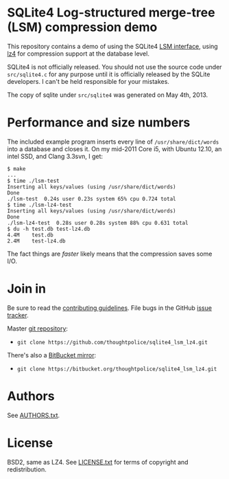 # SQLite4 Log-structured merge-tree (LSM) compression demo

This repository contains a demo of using the SQLite4 [LSM
interface][lsm], using [lz4][] for compression support at the database
level.

[lsm]: http://sqlite.org/src4/doc/trunk/www/lsmusr.wiki
[lz4]: https://code.google.com/p/lz4/

SQLite4 is not officially released. You should not use the source code
under `src/sqlite4.c` for any purpose until it is officially released
by the SQLite developers. I can't be held responsible for your
mistakes.

The copy of sqlite under `src/sqlite4` was generated on May 4th, 2013.

# Performance and size numbers

The included example program inserts every line of
`/usr/share/dict/words` into a database and closes it. On my mid-2011
Core i5, with Ubuntu 12.10, an intel SSD, and Clang 3.3svn, I get:

```
$ make
...
$ time ./lsm-test
Inserting all keys/values (using /usr/share/dict/words)
Done
./lsm-test  0.24s user 0.23s system 65% cpu 0.724 total
$ time ./lsm-lz4-test
Inserting all keys/values (using /usr/share/dict/words)
Done
./lsm-lz4-test  0.28s user 0.28s system 88% cpu 0.631 total
$ du -h test.db test-lz4.db
4.4M	test.db
2.4M	test-lz4.db
```

The fact things are *faster* likely means that the compression saves
some I/O.

# Join in

Be sure to read the [contributing guidelines][contribute]. File bugs
in the GitHub [issue tracker][].

Master [git repository][gh]:

* `git clone https://github.com/thoughtpolice/sqlite4_lsm_lz4.git`

There's also a [BitBucket mirror][bb]:

* `git clone https://bitbucket.org/thoughtpolice/sqlite4_lsm_lz4.git`

# Authors

See [AUTHORS.txt](https://raw.github.com/thoughtpolice/sqlite4_lsm_lz4/master/AUTHORS.txt).

# License

BSD2, same as LZ4. See
[LICENSE.txt](https://raw.github.com/thoughtpolice/sqlite4_lsm_lz4/master/LICENSE.txt)
for terms of copyright and redistribution.

[contribute]: https://github.com/thoughtpolice/sqlite4_lsm_lz4/blob/master/CONTRIBUTING.md
[issue tracker]: http://github.com/thoughtpolice/sqlite4_lsm_lz4/issues
[gh]: http://github.com/thoughtpolice/sqlite4_lsm_lz4
[bb]: http://bitbucket.org/thoughtpolice/sqlite4_lsm_lz4
